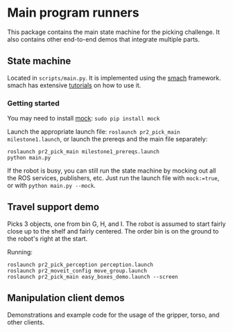 # Main program runners
This package contains the main state machine for the picking challenge.
It also contains other end-to-end demos that integrate multiple parts.

## State machine
Located in `scripts/main.py`.
It is implemented using the [smach](http://wiki.ros.org/smach) framework.
smach has extensive [tutorials](http://wiki.ros.org/smach/Tutorials) on how to use it.

### Getting started
You may need to install [mock](https://pypi.python.org/pypi/mock): `sudo pip install mock`

Launch the appropriate launch file: `roslaunch pr2_pick_main milestone1.launch`, or launch the prereqs and the main file separately:

```
roslaunch pr2_pick_main milestone1_prereqs.launch
python main.py
```

If the robot is busy, you can still run the state machine by mocking out all the
ROS services, publishers, etc. Just run the launch file with `mock:=true`, or with `python main.py --mock`.

## Travel support demo
Picks 3 objects, one from bin G, H, and I.
The robot is assumed to start fairly close up to the shelf and fairly centered.
The order bin is on the ground to the robot's right at the start.

Running:
```
roslaunch pr2_pick_perception perception.launch
roslaunch pr2_moveit_config move_group.launch
roslaunch pr2_pick_main easy_boxes_demo.launch --screen
```

## Manipulation client demos
Demonstrations and example code for the usage of the gripper, torso, and other
clients.
